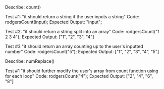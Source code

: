 Describe: count()

Test #1: "it should return a string if the user inputs a string"
Code: rodgersCount(input);
Expected Output: "input";

Test #2: "it should return a string split into an array"
Code: rodgersCount("1 2 3 4");
Expected Output: ["1", "2", "3", "4"]

Test #3 "it should return an array counting up to the user's inputted number"
Code: rodgersCount("5");
Expected Output: ["1", "2", "3", "4", "5"]


Describe: numReplace() 

Test #1 "it should further modify the user's array from count function using for each loop"
Code: rodgersCount("4");
Expected Output: ["2", "4", "6", "8"]
